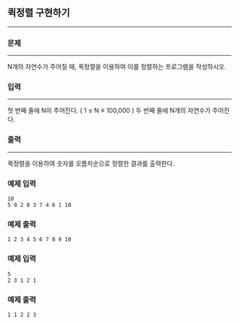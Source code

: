 ## 퀵정렬 구현하기
***
### 문제
***

N개의 자연수가 주어질 때, 퀵정렬을 이용하여 이를 정렬하는 프로그램을 작성하시오.

### 입력
***
첫 번째 줄에 N이 주어진다. ( 1 ≤ N ≤ 100,000 ) 두 번째 줄에 N개의 자연수가 주어진다.


### 출력
***
퀵정렬을 이용하여 숫자를 오름차순으로 정렬한 결과를 출력한다.


### 예제 입력
```
10
5 9 2 8 3 7 4 6 1 10
```
### 예제 출력
```
1 2 3 4 5 6 7 8 9 10
```

### 예제 입력
```
5
2 3 1 2 1
```
### 예제 출력
```
1 1 2 2 3
```

